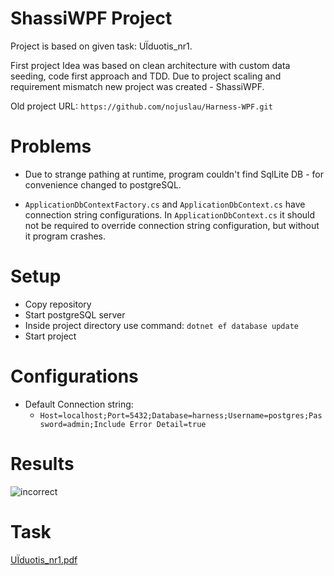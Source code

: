 
# ShassiWPF Project

Project is based on given task: UÏduotis_nr1.

First project Idea was based on clean architecture with custom data seeding, code first approach and TDD. Due to project scaling and requirement mismatch new project was created - ShassiWPF.

Old project URL: `https://github.com/nojuslau/Harness-WPF.git`

# Problems

* Due to strange pathing at runtime, program couldn't find SqlLite DB - for convenience changed to postgreSQL.

* `ApplicationDbContextFactory.cs` and `ApplicationDbContext.cs` have connection string configurations. In `ApplicationDbContext.cs` it should not be required to override connection string configuration, but without it program crashes. 

# Setup

* Copy repository
* Start postgreSQL server
* Inside project directory use command: `dotnet ef database update`
* Start project

# Configurations
* Default Connection string:
    * `Host=localhost;Port=5432;Database=harness;Username=postgres;Password=admin;Include Error Detail=true`

# Results
![incorrect](https://github.com/user-attachments/assets/b67cddb6-a011-4d18-89ad-8fbc8e8a7d3c)

# Task
[UÏduotis_nr1.pdf](https://github.com/user-attachments/files/16745436/UIduotis_nr1.pdf)

